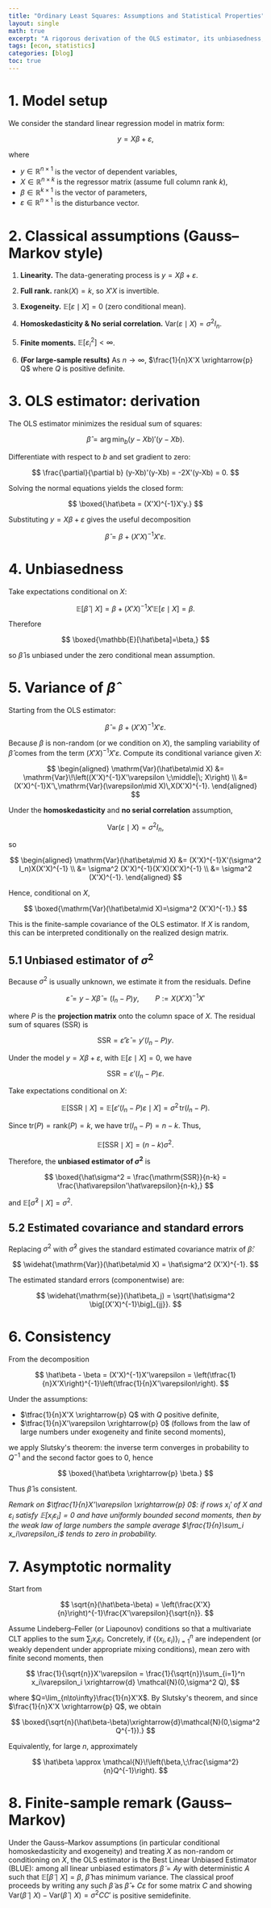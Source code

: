 ```yaml
---
title: "Ordinary Least Squares: Assumptions and Statistical Properties"
layout: single
math: true
excerpt: "A rigorous derivation of the OLS estimator, its unbiasedness, consistency, and asymptotic normality under classical linear model assumptions."
tags: [econ, statistics]
categories: [blog]
toc: true
---
```


# 1. Model setup

We consider the standard linear regression model in matrix form:

$$
y = X\beta + \varepsilon,
$$

where

- $y \in \mathbb{R}^{n\times 1}$ is the vector of dependent variables,
- $X \in \mathbb{R}^{n\times k}$ is the regressor matrix (assume full column rank $k$),
- $\beta \in \mathbb{R}^{k\times 1}$ is the vector of parameters,
- $\varepsilon \in \mathbb{R}^{n\times 1}$ is the disturbance vector.

# 2. Classical assumptions (Gauss–Markov style)

1. **Linearity.** The data-generating process is $y = X\beta + \varepsilon$.

2. **Full rank.** $\mathrm{rank}(X)=k$, so $X'X$ is invertible.

3. **Exogeneity.** $\mathbb{E}[\varepsilon\mid X]=0$ (zero conditional mean).

4. **Homoskedasticity & No serial correlation.** $\mathrm{Var}(\varepsilon\mid X)=\sigma^2 I_n$.

5. **Finite moments.** $\mathbb{E}[\varepsilon_i^2]<\infty$.

6. **(For large-sample results)** As $n\to\infty$, $\frac{1}{n}X'X \xrightarrow{p} Q$ where $Q$ is positive definite.

# 3. OLS estimator: derivation

The OLS estimator minimizes the residual sum of squares:

$$
\hat\beta = \arg\min_b (y-Xb)'(y-Xb).
$$

Differentiate with respect to $b$ and set gradient to zero:

$$
\frac{\partial}{\partial b} (y-Xb)'(y-Xb) = -2X'(y-Xb) = 0.
$$

Solving the normal equations yields the closed form:

$$
\boxed{\hat\beta = (X'X)^{-1}X'y.}
$$

Substituting $y=X\beta+\varepsilon$ gives the useful decomposition

$$
\hat\beta = \beta + (X'X)^{-1}X'\varepsilon.
$$

# 4. Unbiasedness

Take expectations conditional on $X$:

$$
\mathbb{E}[\hat\beta\mid X] = \beta + (X'X)^{-1}X'\mathbb{E}[\varepsilon\mid X] = \beta.
$$

Therefore

$$
\boxed{\mathbb{E}[\hat\beta]=\beta,}
$$

so $\hat\beta$ is unbiased under the zero conditional mean assumption.

# 5. Variance of $\hat\beta$


Starting from the OLS estimator:

$$
\hat\beta = \beta + (X'X)^{-1}X'\varepsilon.
$$

Because $\beta$ is non-random (or we condition on $X$), the sampling variability of $\hat\beta$ comes from the term $(X'X)^{-1}X'\varepsilon$. Compute its conditional variance given $X$:

$$
\begin{aligned}
\mathrm{Var}(\hat\beta\mid X)
&= \mathrm{Var}\!\left((X'X)^{-1}X'\varepsilon \;\middle|\; X\right) \\
&= (X'X)^{-1}X'\,\mathrm{Var}(\varepsilon\mid X)\,X(X'X)^{-1}.
\end{aligned}
$$

Under the **homoskedasticity** and **no serial correlation** assumption,

$$
\mathrm{Var}(\varepsilon\mid X)=\sigma^2 I_n,
$$

so

$$
\begin{aligned}
\mathrm{Var}(\hat\beta\mid X)
&= (X'X)^{-1}X'(\sigma^2 I_n)X(X'X)^{-1} \\
&= \sigma^2 (X'X)^{-1}(X'X)(X'X)^{-1} \\
&= \sigma^2 (X'X)^{-1}.
\end{aligned}
$$

Hence, conditional on $X$,

$$
\boxed{\mathrm{Var}(\hat\beta\mid X)=\sigma^2 (X'X)^{-1}.}
$$

This is the finite-sample covariance of the OLS estimator. If $X$ is random, this can be interpreted conditionally on the realized design matrix.

## 5.1 Unbiased estimator of $\sigma^2$

Because $\sigma^2$ is usually unknown, we estimate it from the residuals. Define

$$
\hat\varepsilon = y - X\hat\beta = (I_n - P)y,
\qquad P := X(X'X)^{-1}X'
$$

where $P$ is the **projection matrix** onto the column space of $X$. The residual sum of squares (SSR) is

$$
\mathrm{SSR} = \hat\varepsilon'\hat\varepsilon = y'(I_n - P)y.
$$

Under the model $y = X\beta + \varepsilon$, with $\mathbb{E}[\varepsilon\mid X]=0$, we have

$$
\mathrm{SSR} = \varepsilon'(I_n - P)\varepsilon.
$$

Take expectations conditional on $X$:

$$
\mathbb{E}[\mathrm{SSR}\mid X]
= \mathbb{E}\big[\varepsilon'(I_n-P)\varepsilon \mid X\big]
= \sigma^2\,\mathrm{tr}(I_n - P).
$$

Since $\mathrm{tr}(P)=\mathrm{rank}(P)=k$, we have $\mathrm{tr}(I_n - P)=n-k$. Thus,

$$
\mathbb{E}[\mathrm{SSR}\mid X] = (n-k)\sigma^2.
$$

Therefore, the **unbiased estimator of $\sigma^2$** is

$$
\boxed{\hat\sigma^2 = \frac{\mathrm{SSR}}{n-k} = \frac{\hat\varepsilon'\hat\varepsilon}{n-k},}
$$

and $\mathbb{E}[\hat\sigma^2\mid X] = \sigma^2$.

## 5.2 Estimated covariance and standard errors

Replacing $\sigma^2$ with $\hat\sigma^2$ gives the standard estimated covariance matrix of $\hat\beta$:

$$
\widehat{\mathrm{Var}}(\hat\beta\mid X) = \hat\sigma^2 (X'X)^{-1}.
$$

The estimated standard errors (componentwise) are:

$$
\widehat{\mathrm{se}}(\hat\beta_j) = \sqrt{\hat\sigma^2 \big[(X'X)^{-1}\big]_{jj}}.
$$

# 6. Consistency

From the decomposition

$$
\hat\beta - \beta = (X'X)^{-1}X'\varepsilon
= \left(\tfrac{1}{n}X'X\right)^{-1}\left(\tfrac{1}{n}X'\varepsilon\right).
$$

Under the assumptions:

- $\tfrac{1}{n}X'X \xrightarrow{p} Q$ with $Q$ positive definite,
- $\tfrac{1}{n}X'\varepsilon \xrightarrow{p} 0$ (follows from the law of large numbers under exogeneity and finite second moments),

we apply Slutsky's theorem: the inverse term converges in probability to $Q^{-1}$ and the second factor goes to $0$, hence

$$
\boxed{\hat\beta \xrightarrow{p} \beta.}
$$

Thus $\hat\beta$ is consistent.

*Remark on $\tfrac{1}{n}X'\varepsilon \xrightarrow{p} 0$: if rows $x_i'$ of $X$ and $\varepsilon_i$ satisfy $\mathbb{E}[x_i\varepsilon_i]=0$ and have uniformly bounded second moments, then by the weak law of large numbers the sample average $\frac{1}{n}\sum_i x_i\varepsilon_i$ tends to zero in probability.*

# 7. Asymptotic normality

Start from

$$
\sqrt{n}(\hat\beta-\beta) = \left(\frac{X'X}{n}\right)^{-1}\frac{X'\varepsilon}{\sqrt{n}}.
$$

Assume Lindeberg–Feller (or Liapounov) conditions so that a multivariate CLT applies to the sum $\sum_i x_i\varepsilon_i$. Concretely, if $\{(x_i,\varepsilon_i)\}_{i=1}^n$ are independent (or weakly dependent under appropriate mixing conditions), mean zero with finite second moments, then

$$
\frac{1}{\sqrt{n}}X'\varepsilon = \frac{1}{\sqrt{n}}\sum_{i=1}^n x_i\varepsilon_i \xrightarrow{d} \mathcal{N}(0,\sigma^2 Q),
$$

where $Q=\lim_{n\to\infty}\frac{1}{n}X'X$. By Slutsky's theorem, and since $\frac{1}{n}X'X \xrightarrow{p} Q$, we obtain

$$
\boxed{\sqrt{n}(\hat\beta-\beta)\xrightarrow{d}\mathcal{N}(0,\sigma^2 Q^{-1}).}
$$

Equivalently, for large $n$, approximately

$$
\hat\beta \approx \mathcal{N}\!\left(\beta,\;\frac{\sigma^2}{n}Q^{-1}\right).
$$

# 8. Finite-sample remark (Gauss–Markov)

Under the Gauss–Markov assumptions (in particular conditional homoskedasticity and exogeneity) and treating $X$ as non-random or conditioning on $X$, the OLS estimator is the Best Linear Unbiased Estimator (BLUE): among all linear unbiased estimators $\tilde\beta = A y$ with deterministic $A$ such that $\mathbb{E}[\tilde\beta\mid X]=\beta$, $\hat\beta$ has minimum variance. The classical proof proceeds by writing any such $\tilde\beta$ as $\hat\beta + C\varepsilon$ for some matrix $C$ and showing $\mathrm{Var}(\tilde\beta\mid X)-\mathrm{Var}(\hat\beta\mid X)=\sigma^2 CC'$ is positive semidefinite.
